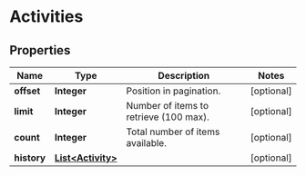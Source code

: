 # Activities

## Properties
Name | Type | Description | Notes
------------ | ------------- | ------------- | -------------
**offset** | **Integer** | Position in pagination. |  [optional]
**limit** | **Integer** | Number of items to retrieve (100 max). |  [optional]
**count** | **Integer** | Total number of items available. |  [optional]
**history** | [**List&lt;Activity&gt;**](Activity.md) |  |  [optional]
